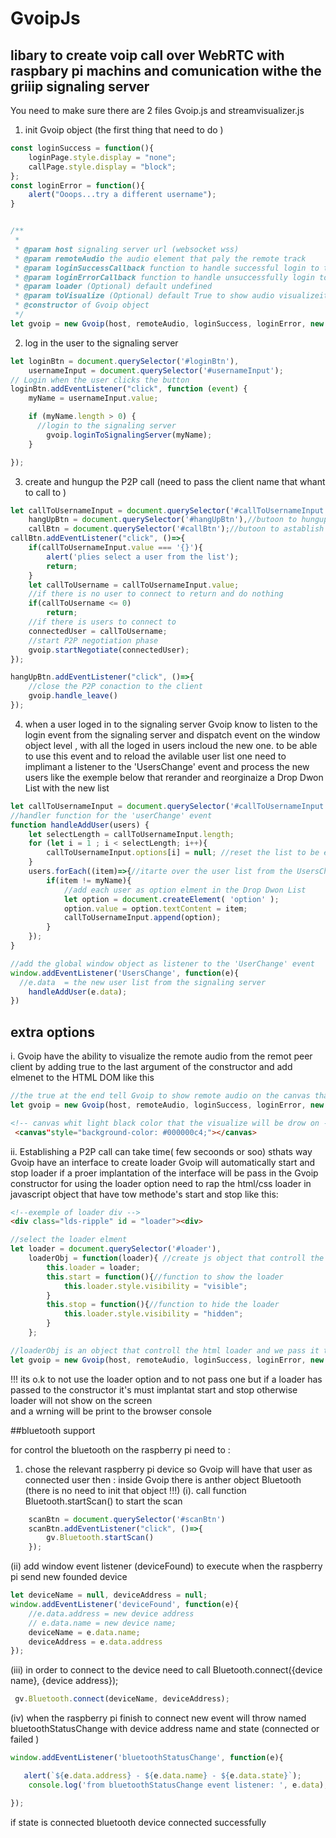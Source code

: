 # GvoipJs
## libary to create voip call over WebRTC with raspbary pi machins and comunication withe the griiip signaling server 
You need to make sure there are 2 files Gvoip.js and streamvisualizer.js

1. init Gvoip object (the first thing that need to do )
```javascript
const loginSuccess = function(){
    loginPage.style.display = "none";
    callPage.style.display = "block";
};
const loginError = function(){
    alert("Ooops...try a different username");
}


/**
 *
 * @param host signaling server url (websocket wss)
 * @param remoteAudio the audio element that paly the remote track
 * @param loginSuccessCallback function to handle successful login to the signaling server
 * @param loginErrorCallback function to handle unsuccessfully login to the signaling server
 * @param loader (Optional) default undefined 
 * @param toVisualize (Optional) default True to show audio visualizeition
 * @constructor of Gvoip object
 */
let gvoip = new Gvoip(host, remoteAudio, loginSuccess, loginError, new loaderObj(loader),true);
```
2. log in the user to the signaling server 
```javascript
let loginBtn = document.querySelector('#loginBtn'),
    usernameInput = document.querySelector('#usernameInput');
// Login when the user clicks the button
loginBtn.addEventListener("click", function (event) {
    myName = usernameInput.value;

    if (myName.length > 0) {
      //login to the signaling server
        gvoip.loginToSignalingServer(myName);
    }

});    
```

3. create and hungup the P2P call (need to pass the client name that whant to call to )

```javascript
let callToUsernameInput = document.querySelector('#callToUsernameInput'),//drope dwone list with a list of the loged in users
    hangUpBtn = document.querySelector('#hangUpBtn'),//butoon to hungup the call
    callBtn = document.querySelector('#callBtn');//butoon to astablish the call
callBtn.addEventListener("click", ()=>{
    if(callToUsernameInput.value === '{}'){
        alert('plies select a user from the list');
        return;
    }
    let callToUsername = callToUsernameInput.value;
    //if there is no user to connect to return and do nothing
    if(callToUsername <= 0)
        return;
    //if there is users to connect to
    connectedUser = callToUsername;
    //start P2P negotiation phase
    gvoip.startNegotiate(connectedUser);
});

hangUpBtn.addEventListener("click", ()=>{
    //close the P2P conaction to the client 
    gvoip.handle_leave()
});
```

4. when a user loged in to the signaling server Gvoip know to listen to the login event from the signaling server and dispatch event 
on the window object level , with all the loged in users incloud the new one.
to be able to use this event and to reload the avilable user list one need to implimant a listener to the 'UsersChange' event 
and process the new users like the exemple below that rerander and reorginaize a Drop Dwon List with the new list

```javascript
let callToUsernameInput = document.querySelector('#callToUsernameInput');
//handler function for the 'userChange' event
function handleAddUser(users) {
    let selectLength = callToUsernameInput.length;
    for (let i = 1 ; i < selectLength; i++){
        callToUsernameInput.options[i] = null; //reset the list to be empty
    }
    users.forEach((item)=>{//itarte over the user list from the UsersChange event
        if(item != myName){
            //add each user as option elment in the Drop Dwon List
            let option = document.createElement( 'option' );
            option.value = option.textContent = item;
            callToUsernameInput.append(option);
        }
    });
}

//add the global window object as listener to the 'UserChange' event
window.addEventListener('UsersChange', function(e){
  //e.data  = the new user list from the signaling server
    handleAddUser(e.data);
})
```

## extra options

i. Gvoip have the ability to visualize the remote audio from the remot peer client
by adding true to the last argument of the constructor and add <canvas> elmenet to the HTML DOM 
like this 
```javascript
//the true at the end tell Gvoip to show remote audio on the canvas that in the   DOM
let gvoip = new Gvoip(host, remoteAudio, loginSuccess, loginError, new loaderObj(loader),true);
```
```html
<!-- canvas whit light black color that the visualize will be drow on -->
 <canvas"style="background-color: #000000c4;"></canvas>
```

ii. Establishing a P2P call can take time( few secoonds or soo) sthats way Gvoip have an interface to create loader 
Gvoip will automatically start and stop loader if a proer implantation of the interface will be pass in the Gvoip constructor 
for using the loader option need to rap the html/css loader in javascript object that have tow methode's start and stop like this:
```html
<!--exemple of loader div -->
<div class="lds-ripple" id = "loader"><div>
```
```javascript
//select the loader elment
let loader = document.querySelector('#loader'),
    loaderObj = function(loader){ //create js object that controll the loader html elment and have stop and start functions !!!
        this.loader = loader;
        this.start = function(){//function to show the loader
            this.loader.style.visibility = "visible";
        }
        this.stop = function(){//function to hide the loader
            this.loader.style.visibility = "hidden";
        }
    };
```
```javascript
//loaderObj is an object that controll the html loader and we pass it to the Gviop object
let gvoip = new Gvoip(host, remoteAudio, loginSuccess, loginError, new loaderObj(loader),true);
```
!!! its o.k to not use the loader option and to not pass one
but if a loader has passed to the constructor it's must implantat start and stop otherwise loader will not show on the screen  
and a wrning will be print to the browser console 


##bluetooth support

for control the bluetooth on the raspberry pi need to :
1. chose the relevant raspberry pi device so Gvoip will have that user as connected user then :
inside Gvoip there is anther object Bluetooth (there is no need to init that object !!!)
(i). call function Bluetooth.startScan() to start the scan

```javascript
    scanBtn = document.querySelector('#scanBtn')
    scanBtn.addEventListener("click", ()=>{
        gv.Bluetooth.startScan()
    });

``` 

(ii) add window event listener (deviceFound) to execute when the raspberry pi send new founded device

```javascript
let deviceName = null, deviceAddress = null;
window.addEventListener('deviceFound', function(e){
    //e.data.address = new device address
    // e.data.name = new device name;
    deviceName = e.data.name; 
    deviceAddress = e.data.address
});
``` 
(iii) in order to connect to the device need to call 
Bluetooth.connect({device name}, {device address});
```javascript
 gv.Bluetooth.connect(deviceName, deviceAddress);
```
(iv) when the raspberry pi finish to connect new event will throw named   bluetoothStatusChange
with device address name and state (connected or failed )

```javascript
window.addEventListener('bluetoothStatusChange', function(e){

   alert(`${e.data.address} - ${e.data.name} - ${e.data.state}`);
    console.log('from bluetoothStatusChange event listener: ', e.data);

});
```
if state is connected bluetooth device connected successfully 